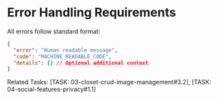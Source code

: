 # Error Handling Requirements

All errors follow standard format:

```json
{
  "error": "Human readable message",
  "code": "MACHINE_READABLE_CODE",
  "details": {} // Optional additional context
}
```

Related Tasks: [TASK: 03-closet-crud-image-management#3.2], [TASK: 04-social-features-privacy#1.1]